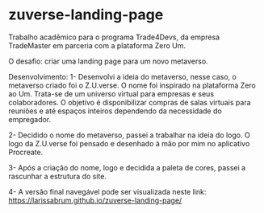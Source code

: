 # zuverse-landing-page
Trabalho acadêmico para o programa Trade4Devs, da empresa TradeMaster em parceria com a plataforma Zero Um.

O desafio: criar uma landing page para um novo metaverso.

Desenvolvimento: 
1- Desenvolvi a ideia do metaverso, nesse caso, o metaverso criado foi o Z.U.verse. O nome foi inspirado na plataforma Zero ao Um. Trata-se de um universo virtual
para empresas e seus colaboradores. O objetivo é disponibilizar compras de salas virtuais para reuniões e até espaços inteiros dependendo da necessidade do empregador.

2- Decidido o nome do metaverso, passei a trabalhar na ideia do logo. O logo da Z.U.verse foi pensado e desenhado à mão por mim no aplicativo Procreate. 

3- Após a criação do nome, logo e decidida a paleta de cores, passei a rascunhar a estrutura do site.

4- A versão final navegável pode ser visualizada neste link: https://larissabrum.github.io/zuverse-landing-page/
